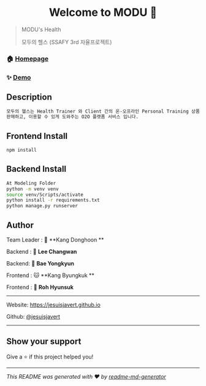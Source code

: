 <h1 align="center">Welcome to MODU 👋</h1>
<p>
</p>


> MODU's Health
>
> 모두의 헬스 (SSAFY 3rd 자율프로젝트)

### 🏠 [Homepage](github.com/jesuisjavert/MODU  )

### ✨ [Demo](modu.jesuisjavert.com)



## Description

```sh
모두의 헬스는 Health Trainer 와 Client 간의 온-오프라인 Personal Training 상품을
판매하고, 이용할 수 있게 도와주는 O2O 플랫폼 서비스 입니다.
```



## Frontend Install

```sh
npm install
```

## Backend Install

```sh
At Modeling Folder
python -m venv venv
source venv/Scripts/activate
python install -r requirements.txt
python manage.py runserver
```

## Author

Team Leader : 🐯 **Kang Donghoon **

Backend : 🐶 **Lee Changwan**

Backend: 🐺 **Bae Yongkyun**

Frontend : 🐱 **Kang Byungkuk **

Frontend : 🦁 **Roh Hyunsuk**

<hr>

Website:  https://jesuisjavert.github.io

Github: [@jesuisjavert](https://github.com/jesuisjavert)

<hr>

## Show your support

Give a ⭐️ if this project helped you!

***
_This README was generated with ❤️ by [readme-md-generator](https://github.com/kefranabg/readme-md-generator)_